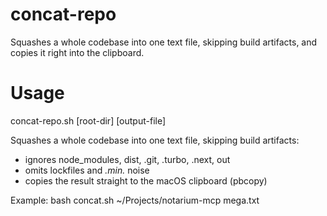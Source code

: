 # concat-repo
Squashes a whole codebase into one text file, skipping build artifacts, and copies it right into the clipboard.

# Usage
concat-repo.sh  [root-dir] [output-file]

Squashes a whole codebase into one text file, skipping build artifacts:
- ignores node_modules, dist, .git, .turbo, .next, out
- omits lockfiles and *.min.* noise
- copies the result straight to the macOS clipboard (pbcopy)

Example:
bash concat.sh ~/Projects/notarium-mcp mega.txt
